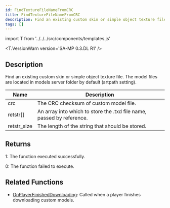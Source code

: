 ```yaml
---
id: FindTextureFileNameFromCRC
title: FindTextureFileNameFromCRC
description: Find an existing custom skin or simple object texture file.
tags: []
---
```


import T from '../../../src/components/templates.js'

<T.VersionWarn version='SA-MP 0.3.DL R1' />

## Description

Find an existing custom skin or simple object texture file. The model files are located in models server folder by default (artpath setting).

| Name        | Description                                                           |
| ----------- | --------------------------------------------------------------------- |
| crc         | The CRC checksum of custom model file.                                |
| retstr[]    | An array into which to store the .txd file name, passed by reference. |
| retstr_size | The length of the string that should be stored.                       |

## Returns

1: The function executed successfully.

0: The function failed to execute.

## Related Functions

- [OnPlayerFinishedDownloading](../callbacks/OnPlayerFinishedDownloading): Called when a player finishes downloading custom models.
